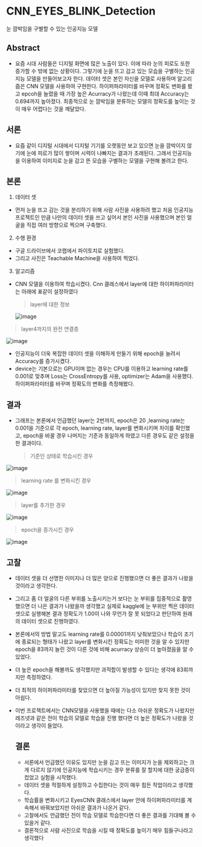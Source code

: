 # CNN_EYES_BLINK_Detection
눈 깜박임을 구별할 수 있는 인공지능 모델


## Abstract
- 요즘 시대 사람들은 디지털 화면에 많은 노출이 있다. 이에 따라 눈의 피로도 또한 증가할 수 밖에 없는 상황이다. 그렇기에 눈을 뜨고 감고 있는 모습을 구별하는 인공지능 모델을 만들어보고자 한다. 데이터 셋은 본인 자신을 모델로 사용하며 알고리즘은 CNN 모델을 사용하여 구현한다. 하이퍼파라미터를 바꾸며 정확도 변화를 봤고 epcoh을 늘렸을 때 가장 높은 Acurracy가 나왔는데 이때 최대 Accuracy는 0.694까지 높아졌다. 최종적으로 눈 깜박임을 분류하는 모델의 정확도를 높이는 것이 매우 어렵다는 것을 깨달았다.

## 서론

  - 요즘 같이 디지털 시대에서 디지털 기기를 오랫동안 보고 있으면 눈을 깜박이지 않기에 눈에 피로가 많이 쌓이며 시력이 나빠지는 결과가 초래된다. 그래서 인공지능을 이용하여 이미지로 눈을 감고 뜬 모습을 구별하는 모델을 구현해 볼려고 한다.
 
## 본론

1. 데이터 셋
-  먼저 눈을 뜨고 감는 것을 분리하기 위해 사람 사진을 사용하려 했고 처음 인공지능 프로젝트인 만큼 나만의 데이터 셋을 쓰고 싶어서 본인 사진을 사용했으며 본인 얼굴을 직접 여러 방향으로 찍으며 구축했다.
2. 수행 환경
  - 구글 드라이브에서 코랩에서 파이토치로 실험했다.
  - 그리고 사진은 Teachable Machine을 사용하여 찍었다.
3. 알고리즘
- CNN 모델을 이용하여 학습시켰다. Cnn 클래스에서 layer에 대한 하이퍼파라미터는 아래에 표같이 설정하였다

  > layer에 대한 정보
  
  ![image](https://github.com/morningB/CNN_EYES_BLINK_Detection/assets/114423035/79f16a3f-7c95-4d31-bc4f-b35f1b609e7e)

 > layer4까지의 완전 연결층

  ![image](https://github.com/morningB/CNN_EYES_BLINK_Detection/assets/114423035/ec952761-63c7-4b22-be85-f533bed029be)


- 인공지능이 더욱 복잡한 데이터 셋을 이해하게 만들기 위해 epoch을 늘려서 Accuracy를 증가시켰다.
-  device는 기본으로는 GPU이며 없는 경우는 CPU를 이용하고 learning rate를 0.001로 맞추며 Loss는 CrossEntropy를 사용, optimizer는 Adam을 사용했다. 하이퍼파라미터를 바꾸며 정확도의 변화를 측정해봤다.

  ## 결과
 - 그래프는 본론에서 언급했던 layer는 2번까지, epoch은 20 ,learning rate는 0.001을 기준으로 각 epoch, learning rate, layer를 변화시키며 차이를 확인했고, epoch을 바꿀 경우 나머지는 기준과 동일하게 하였고 다른 경우도 같은 설정을 한 결과이다.
   > 기준인 상태로 학습시킨 경우
   
![image](https://github.com/morningB/CNN_EYES_BLINK_Detection/assets/114423035/2847a162-2e66-47d7-ab2e-4ce4db034670)

> learning rate 를 변화시킨 경우

![image](https://github.com/morningB/CNN_EYES_BLINK_Detection/assets/114423035/71cb13f1-7140-4d87-bdd6-dc139f4a7f3e)

> layer를 추가한 경우

![image](https://github.com/morningB/CNN_EYES_BLINK_Detection/assets/114423035/13b75dd2-70cb-4322-90a2-2651b6535558)

> epoch을 증가시킨 경우

![image](https://github.com/morningB/CNN_EYES_BLINK_Detection/assets/114423035/921ede18-710b-4e4e-911e-bbaf24c59d57)


   ## 고찰 
- 데이터 셋을 더 선명한 이미지나 더 많은 양으로 진행했으면 더 좋은 결과가 나왔을 것이라고 생각한다.
- 그리고 좀 더 얼굴의 다른 부위를 노출시키는거 보다는 눈 부위를 집중적으로 촬영했으면 더 나은 결과가 나왔을까 생각했고 실제로 kaggle에 눈 부위만 찍은 데이터 셋으로 실행해본 결과 정확도가 1.00이 나와 무언가 잘 못 되었다고 판단하여 원래의 데이터 셋으로 진행하였다.
-  본론에서의 방법 말고도 learning rate를 0.00001까지 낮춰보았으나 학습이 조기에 종료되는 형태가 나왔고 layer를 변화시킨 정확도는 미미한 것을 알 수 있지만 epoch을 83까지 늘린 것이 다른 것에 비해 acurracy 상승이 더 높아졌음을 알 수 있었다.
-  더 높은 epoch을 해볼까도 생각했지만 과적합이 발생할 수 있다는 생각에 83회까지만 측정하였다.
-  더 최적의 하이퍼파라미터를 찾았으면 더 높아질 가능성이 있지만 찾지 못한 것이 아쉽다.
- 이번 프로젝트에서는 CNN모델을 사용했을 때에는 다소 아쉬운 정확도가 나왔지만 레즈넷과 같은 전이 학습의 모델로 학습을 진행 했다면 더 높은 정확도가 나왔을 것이라고 생각이 들었다.

  ## 결론
  - 서론에서 언급했던 이유도 있지만 눈을 감고 뜨는 이미지가 눈을 제외하고는 크게 다르지 않기에 인공지능에 학습시키는 경우 분류를 잘 할지에 대한 궁금증이 컸었고 실험을 시작했다.
  - 데이터 셋을 적절하게 설정하고 수집한다는 것이 매우 힘든 작업이라고 생각했다.
  - 학습률을 변화시키고 EyesCNN 클래스에서 layer 안에 하이퍼파라미터를 계속해서 바꿔보았지만 아쉬운 결과가 나온거 같다.
  - 고찰에서도 언급했던 전이 학습 모델로 학습한다면 더 좋은 결과를 기대해 볼 수 있을거 같다.
  - 결론적으로 사람 사진으로 학습을 시킬 때 정확도를 높이기 매우 힘들구나라고 생각했다
